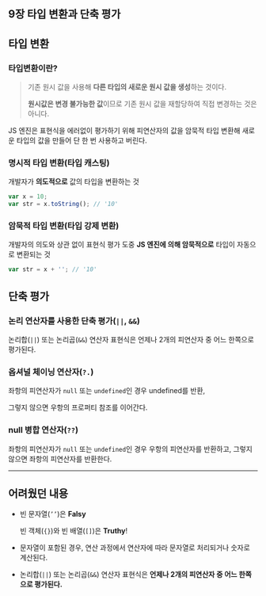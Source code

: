 ## 9장 타입 변환과 단축 평가

## 타입 변환

### 타입변환이란?

> 기존 원시 값을 사용해 **다른 타입의 새로운 원시 값을 생성**하는 것이다.
>
> **원시값은 변경 불가능한 값**이므로 기존 원시 값을 재할당하여 직접 변경하는 것은 아니다.

JS 엔진은 표현식을 에러없이 평가하기 위해 피연산자의 값을 암묵적 타입 변환해 새로운 타입의 값을 만들어 단 한 번 사용하고 버린다.

### **명시적 타입 변환(타입 캐스팅)**

개발자가 **의도적으로** 값의 타입을 변환하는 것

```jsx
var x = 10;
var str = x.toString(); // '10'
```

### **암묵적 타입 변환(타입 강제 변환)**

개발자의 의도와 상관 없이 표현식 평가 도중 **JS 엔진에 의해 암묵적으로** 타입이 자동으로 변환되는 것

```jsx
var str = x + ''; // '10'
```

## 단축 평가

### 논리 연산자를 사용한 단축 평가(`||`, `&&`)

논리합(`||`) 또는 논리곱(`&&`) 연산자 표현식은 언제나 2개의 피연산자 중 어느 한쪽으로 평가된다.

### 옵셔널 체이닝 연산자(`?.`)

좌항의 피연산자가 `null` 또는 `undefined`인 경우 undefined를 반환,

그렇지 않으면 우항의 프로퍼티 참조를 이어간다.

### null 병합 연산자(`??`)

좌항의 피연산자가 `null` 또는 `undefined`인 경우 우항의 피연산자를 반환하고, 그렇지 않으면 좌항의 피연산자를 반환한다.

---

## 어려웠던 내용

- 빈 문자열(`’’`)은 **Falsy**

  빈 객체(`{}`)와 빈 배열(`[]`)은 **Truthy**!

- 문자열이 포함된 경우, 연산 과정에서 연산자에 따라 문자열로 처리되거나 숫자로 계산된다.
- 논리합(`||`) 또는 논리곱(`&&`) 연산자 표현식은 **언제나 2개의 피연산자 중 어느 한쪽으로 평가된다.**
